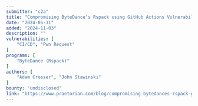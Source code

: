 ```yaml
---
submitter: "c2a"
title: "Compromising ByteDance’s Rspack using GitHub Actions Vulnerabilities"
date: "2024-05-31"
added: "2024-11-03"
description: ""
vulnerabilities: [
    "CI/CD", "Pwn Request"
]
programs: [
    "ByteDance (Rspack)"
]
authors: [
    "Adam Crosser", "John Stawinski"
]
bounty: "undisclosed"
link: "https://www.praetorian.com/blog/compromising-bytedances-rspack-github-actions-vulnerabilities/"
---
```




